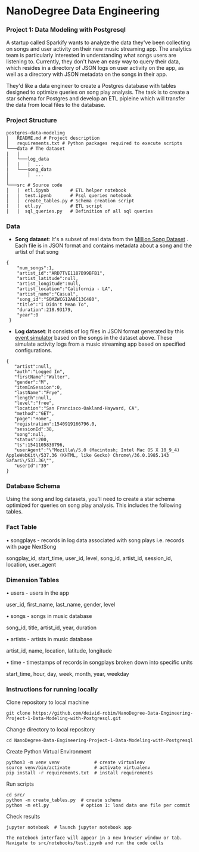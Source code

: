 # NanoDegree Data Engineering 

### Project 1: Data Modeling with Postgresql

A startup called Sparkify wants to analyze the data they've been collecting on songs and user activity on their new music streaming app. 
The analytics team is particularly interested in understanding what songs users are listening to. 
Currently, they don't have an easy way to query their data, which resides in a directory of JSON logs on user activity on the app, as well as a directory with JSON metadata on the songs in their app.

They'd like a data engineer to create a Postgres database with tables designed to optimize queries on song play analysis. The task is to create a star schema for Postgres and develop an ETL pipleine which will transfer the data from local files to the database.

### Project Structure
```
postgres-data-modeling
│   README.md # Project description
│   requirements.txt # Python packages required to execute scripts
└───data # The dataset
|   |               
│   └───log_data
│   |   │  ...
|   └───song_data
│       │  ...
│   
└───src # Source code      
│   |  etl.ipynb        # ETL helper notebook
|   |  test.ipynb       # Psql queries notebook
│   │  create_tables.py # Schema creation script
|   |  etl.py           # ETL script
|   |  sql_queries.py   # Definition of all sql queries
```

### Data

- **Song dataset**: It's a subset of real data from the [Million Song Dataset](https://labrosa.ee.columbia.edu/millionsong/) . Each file is in JSON format and contains metadata about a song and the artist of that song
```
{
    "num_songs":1,
    "artist_id":"ARD7TVE1187B99BFB1",
    "artist_latitude":null,
    "artist_longitude":null,
    "artist_location":"California - LA",
    "artist_name":"Casual",
    "song_id":"SOMZWCG12A8C13C480",
    "title":"I Didn't Mean To",
    "duration":218.93179,
    "year":0
 }
```

- **Log dataset**: It consists of log files in JSON format generated by this [event simulator](https://github.com/Interana/eventsim) based on the songs in the dataset above. These simulate activity logs from a music streaming app based on specified configurations.
```
{
   "artist":null,
   "auth":"Logged In",
   "firstName":"Walter",
   "gender":"M",
   "itemInSession":0,
   "lastName":"Frye",
   "length":null,
   "level":"free",
   "location":"San Francisco-Oakland-Hayward, CA",
   "method":"GET",
   "page":"Home",
   "registration":1540919166796.0,
   "sessionId":38,
   "song":null,
   "status":200,
   "ts":1541105830796,
   "userAgent":"\"Mozilla\/5.0 (Macintosh; Intel Mac OS X 10_9_4) AppleWebKit\/537.36 (KHTML, like Gecko) Chrome\/36.0.1985.143 Safari\/537.36\"",
   "userId":"39"
}
```
### Database Schema
Using the song and log datasets, you'll need to create a star schema optimized for queries on song play analysis. This includes the following tables.

### Fact Table

• songplays - records in log data associated with song plays i.e. records with page NextSong
  
  songplay_id, start_time, user_id, level, song_id, artist_id, session_id, location, user_agent

### Dimension Tables

• users - users in the app
  
  user_id, first_name, last_name, gender, level

• songs - songs in music database
  
  song_id, title, artist_id, year, duration

• artists - artists in music database
  
  artist_id, name, location, latitude, longitude

• time - timestamps of records in songplays broken down into specific units
  
  start_time, hour, day, week, month, year, weekday

### Instructions for running locally

Clone repository to local machine
```
git clone https://github.com/deivid-robim/NanoDegree-Data-Engineering-Project-1-Data-Modeling-with-Postgresql.git
```

Change directory to local repository
```
cd NanoDegree-Data-Engineering-Project-1-Data-Modeling-with-Postgresql
```

Create Python Virtual Environment
```
python3 -m venv venv             # create virtualenv
source venv/bin/activate         # activate virtualenv
pip install -r requirements.txt  # install requirements
```

Run scripts
```
cd src/
python -m create_tables.py  # create schema
python -m etl.py            # option 1: load data one file per commit
```

Check results

```
jupyter notebook  # launch jupyter notebook app

The notebook interface will appear in a new browser window or tab.
Navigate to src/notebooks/test.ipynb and run the code cells
```
